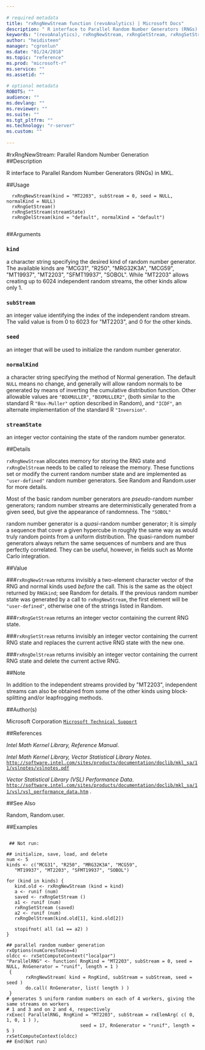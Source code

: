 ```yaml
--- 
 
# required metadata 
title: "rxRngNewStream function (revoAnalytics) | Microsoft Docs" 
description: " R interface to Parallel Random Number Generators (RNGs) in MKL. " 
keywords: "(revoAnalytics), rxRngNewStream, rxRngGetStream, rxRngSetStream, rxRngDelStream, distribution, sysdata" 
author: "heidisteen" 
manager: "cgronlun" 
ms.date: "01/24/2018" 
ms.topic: "reference" 
ms.prod: "microsoft-r" 
ms.service: "" 
ms.assetid: "" 
 
# optional metadata 
ROBOTS: "" 
audience: "" 
ms.devlang: "" 
ms.reviewer: "" 
ms.suite: "" 
ms.tgt_pltfrm: "" 
ms.technology: "r-server" 
ms.custom: "" 
 
--- 
```

 
 
 
 
 
 #rxRngNewStream:  Parallel Random Number Generation  
 ##Description
 
R interface to Parallel Random Number Generators (RNGs) in MKL.
 
 
 ##Usage

```   
  rxRngNewStream(kind = "MT2203", subStream = 0, seed = NULL, normalKind = NULL)
  rxRngGetStream()
  rxRngSetStream(streamState)
  rxRngDelStream(kind = "default", normalKind = "default")
 
```
 
 ##Arguments

   
    
 ### `kind`
  a character string specifying the desired kind of random number generator. The available kinds are "MCG31", "R250", "MRG32K3A", "MCG59",  "MT19937", "MT2203", "SFMT19937", "SOBOL".  While "MT2203" allows creating up to 6024 independent random streams,  the other kinds allow only 1. 
  
    
 ### `subStream`
  an integer value identifying the index of the independent random stream. The valid value is from 0 to 6023 for "MT2203", and 0 for the other kinds. 
  
    
 ### `seed`
  an integer that will be used to initialize the random number generator. 
  
    
 ### `normalKind`
  a character string specifying the method of Normal generation. The default `NULL` means no change, and generally will allow random normals to be generated by means of inverting the cumulative distribution function. Other allowable values are `"BOXMULLER"`, `"BOXMULLER2"`, (both similar to the standard R `"Box-Muller"` option described in Random), and  `"ICDF"`, an alternate implementation of the standard R `"Inversion"`. 
  
    
 ### `streamState`
  an integer vector containing the state of the random number generator. 
  
 
 
 ##Details
 
`rxRngNewStream` allocates memory for storing the RNG state and 
`rxRngDelStream` needs to be called to release the memory. These functions
set or modify the current random number state and are implemented as 
`"user-defined"` random number generators. See Random
and Random.user for more details.

Most of the basic random number generators are *pseudo*-random number
generators; random number streams are deterministically generated from a given 
seed, but give the appearance of randomness. The `"SOBOL"` 

random number generator is a *quasi*-random number 
generator; it is simply a sequence that cover a given hypercube in
roughly the same way as would truly random points from a uniform
distribution. The quasi-random number generators always return the
same sequences of numbers and are thus perfectly correlated. They can
be useful, however, in fields such as Monte Carlo integration.
 
 
 ##Value
 

###`rxRngNewStream`
 returns invisibly a two-element character vector of  the RNG and normal kinds used *before* the call. This is the same as the object returned by `RNGkind`; see Random for details. If the previous random  number state was generated by a call to `rxRngNewStream`, the first element will be `"user-defined"`, otherwise one of the strings listed in Random. 


###`rxRngGetStream`
 returns an integer vector containing the current RNG state.


###`rxRngSetStream`
 returns invisibly an integer vector containing the current RNG state and replaces the current active RNG state with the new one.


###`rxRngDelStream`
 returns invisibly an integer vector containing the current RNG state and delete the current active RNG.

 
 ##Note
 
In addition to the independent streams provided by "MT2203",
independent streams can also be obtained from some of the other kinds
using block-splitting and/or leapfrogging methods.
 
 
 ##Author(s)
 
Microsoft Corporation [`Microsoft Technical Support`](https://go.microsoft.com/fwlink/?LinkID=698556&clcid=0x409)

 
 
 ##References
 
*Intel Math Kernel Library, Reference Manual*.

*Intel Math Kernel Library, Vector Statistical Library Notes*.
[`http://software.intel.com/sites/products/documentation/doclib/mkl_sa/11/vslnotes/vslnotes.pdf`](http://software.intel.com/sites/products/documentation/doclib/mkl_sa/11/vslnotes/vslnotes.pdf)


*Vector Statistical Library (VSL) Performance Data*.
[`http://software.intel.com/sites/products/documentation/doclib/mkl_sa/11/vsl/vsl_performance_data.htm`](http://software.intel.com/sites/products/documentation/doclib/mkl_sa/11/vsl/vsl_performance_data.htm)
.
 
 
 ##See Also
 
Random, Random.user.
   
 ##Examples

 ```
   
  ## Not run:
 
## initialize, save, load, and delete
num <- 5
kinds <- c("MCG31", "R250", "MRG32K3A", "MCG59",  
	"MT19937", "MT2203", "SFMT19937", "SOBOL")

for (kind in kinds) {
	kind.old <- rxRngNewStream (kind = kind)
	a <- runif (num)
	saved <- rxRngGetStream ()
	a1 <- runif (num)
	rxRngSetStream (saved)
	a2 <- runif (num)
	rxRngDelStream(kind.old[1], kind.old[2])

	stopifnot( all (a1 == a2) )
}

## parallel random number generation
rxOptions(numCoresToUse=4)
oldcc <- rxSetComputeContext("localpar")
"ParallelRNG" <- function( RngKind = "MT2203", subStream = 0, seed = NULL, RnGenerator = "runif", length = 1 )
  {
        rxRngNewStream( kind = RngKind, subStream = subStream, seed = seed )
        do.call( RnGenerator, list( length ) )
  }
# generates 5 uniform random numbers on each of 4 workers, giving the same streams on workers
# 1 and 3 and on 2 and 4, respectively
rxExec( ParallelRNG, RngKind = "MT2203", subStream = rxElemArg( c( 0, 1, 0, 1 ) ),
                            seed = 17, RnGenerator = "runif", length = 5 )
rxSetComputeContext(oldcc)
 ## End(Not run) 
  
 
```
 
 
 
